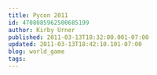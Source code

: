 ```yaml
---
title: Pycon 2011
id: 4708085962500685199
author: Kirby Urner
published: 2011-03-13T18:32:00.001-07:00
updated: 2011-03-13T18:42:10.101-07:00
blog: world_game
tags: 
---
```


